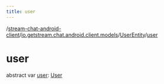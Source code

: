 ```yaml
---
title: user
---
```

/[stream-chat-android-client](../../index.md)/[io.getstream.chat.android.client.models](../index.md)/[UserEntity](index.md)/[user](user.md)  
  
  
  
# user  
abstract var [user](user.md): [User](../User/index.md)
